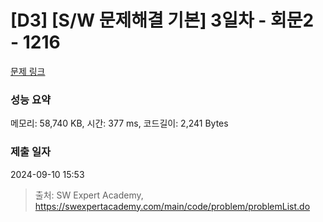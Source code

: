 # [D3] [S/W 문제해결 기본] 3일차 - 회문2 - 1216 

[문제 링크](https://swexpertacademy.com/main/code/problem/problemDetail.do?contestProbId=AV14Rq5aABUCFAYi) 

### 성능 요약

메모리: 58,740 KB, 시간: 377 ms, 코드길이: 2,241 Bytes

### 제출 일자

2024-09-10 15:53



> 출처: SW Expert Academy, https://swexpertacademy.com/main/code/problem/problemList.do
